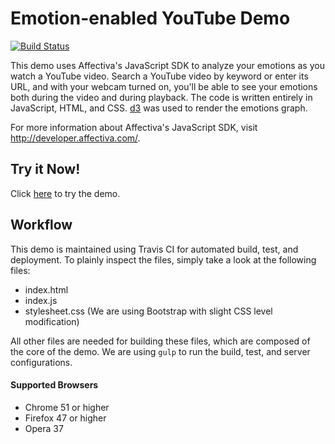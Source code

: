 # Emotion-enabled YouTube Demo

[![Build Status](https://travis-ci.org/AngelAlvie/youtube-demo.svg?branch=gh-pages)](https://travis-ci.org/AngelAlvie/youtube-demo)

This demo uses Affectiva's JavaScript SDK to analyze your emotions as you watch a YouTube video. Search a YouTube video by keyword or enter its URL, and with your webcam turned on, you'll be able to see your emotions both during the video and during playback. The code is written entirely in JavaScript, HTML, and CSS. [d3](https://d3js.org/) was used to render the emotions graph.

For more information about Affectiva's JavaScript SDK, visit http://developer.affectiva.com/. 

## Try it Now!

Click [here](https://affectiva.github.io/youtube-demo) to try the demo.

## Workflow

This demo is maintained using Travis CI for automated build, test, and deployment. To plainly inspect the files, simply take a look at the following files:
* index.html
* index.js
* stylesheet.css (We are using Bootstrap with slight CSS level modification) 

All other files are needed for building these files, which are composed of the core of the demo. We are using `gulp` to run the build, test, and server configurations.

 

#### Supported Browsers

* Chrome 51 or higher
* Firefox 47 or higher
* Opera 37
